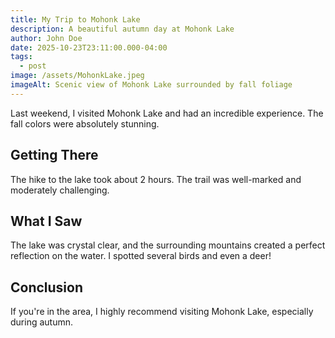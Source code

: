 ```yaml
---
title: My Trip to Mohonk Lake
description: A beautiful autumn day at Mohonk Lake
author: John Doe
date: 2025-10-23T23:11:00.000-04:00
tags:
  - post
image: /assets/MohonkLake.jpeg
imageAlt: Scenic view of Mohonk Lake surrounded by fall foliage
---
```


Last weekend, I visited Mohonk Lake and had an incredible experience. The fall colors were absolutely stunning.

## Getting There

The hike to the lake took about 2 hours. The trail was well-marked and moderately challenging.

## What I Saw

The lake was crystal clear, and the surrounding mountains created a perfect reflection on the water. I spotted several birds and even a deer!

## Conclusion

If you're in the area, I highly recommend visiting Mohonk Lake, especially during autumn.
